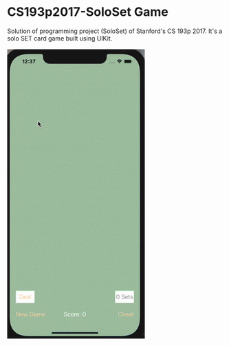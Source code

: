 # CS193p2017-SoloSet Game
Solution of programming project (SoloSet) of Stanford's CS 193p 2017.
It's a solo SET card game built using UIKit.
<br/><br/>
![Demo Gif Image](demo.gif)